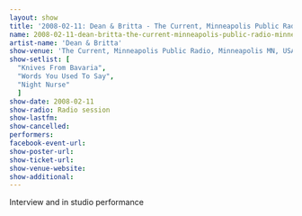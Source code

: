 ```yaml
---
layout: show
title: '2008-02-11: Dean & Britta - The Current, Minneapolis Public Radio, Minneapolis MN, USA'
name: 2008-02-11-dean-britta-the-current-minneapolis-public-radio-minneapolis-mn-usa
artist-name: 'Dean & Britta'
show-venue: 'The Current, Minneapolis Public Radio, Minneapolis MN, USA'
show-setlist: [
  "Knives From Bavaria",
  "Words You Used To Say",
  "Night Nurse"
  ]
show-date: 2008-02-11
show-radio: Radio session
show-lastfm: 
show-cancelled: 
performers: 
facebook-event-url: 
show-poster-url: 
show-ticket-url: 
show-venue-website: 
show-additional: 
---
```


Interview and in studio performance